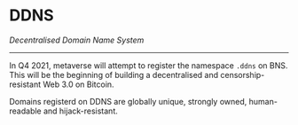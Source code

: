 # DDNS

*Decentralised Domain Name System*

---

In Q4 2021, metaverse will attempt to register the namespace `.ddns` on BNS. This will be the beginning of building a decentralised and censorship-resistant Web 3.0 on Bitcoin. 

Domains registerd on DDNS are globally unique, strongly owned, human-readable and hijack-resistant.
